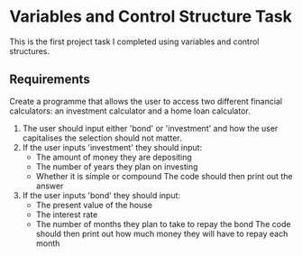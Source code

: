 # Variables and Control Structure Task

This is the first project task I completed using variables and control structures. 

## Requirements

Create a programme that allows the user to access two different financial calculators: an investment calculator and a home loan calculator.

1. The user should input either 'bond' or 'investment' and how the user capitalises the selection should not matter.
2. If the user inputs 'investment' they should input:
    * The amount of money they are depositing
    * The number of years they plan on investing
    * Whether it is simple or compound
    The code should then print out the answer
3. If the user inputs 'bond' they should input:
    * The present value of the house
    * The interest rate
    * The number of months they plan to take to repay the bond
    The code should then print out how much money they will have to repay each month